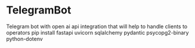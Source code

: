 # TelegramBot
Telegram bot with open ai api integration that will help to handle clients to operators
pip install fastapi uvicorn sqlalchemy pydantic psycopg2-binary python-dotenv
